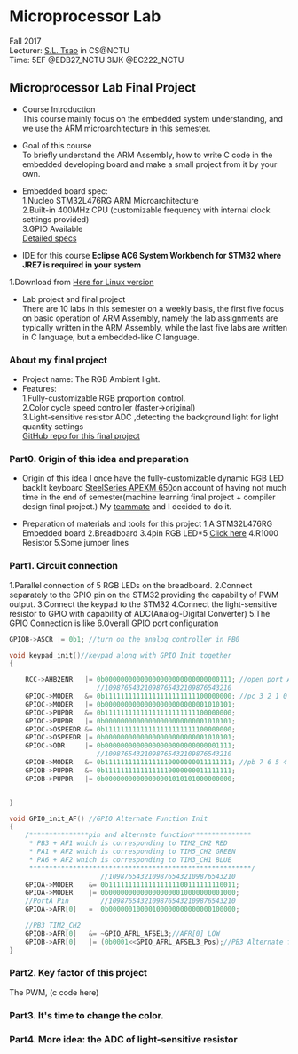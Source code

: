 # Microprocessor Lab
Fall 2017<br />
Lecturer: [S.L. Tsao](https://www.cs.nctu.edu.tw/cswebsite/members/detail/sltsao) in CS@NCTU <br />
Time: 5EF @EDB27_NCTU 3IJK @EC222_NCTU<br />

##
## Microprocessor Lab Final Project

* Course Introduction <br />
This course mainly focus on the embedded system understanding, and we use the ARM microarchitecture in this semester.

* Goal of this course <br />
To briefly understand the ARM Assembly, how to write C code in the embedded developing board and make a small project from it by your own.

* Embedded board spec:<br />
1.Nucleo STM32L476RG ARM Microarchitecture <br />
2.Built-in 400MHz CPU (customizable frequency with internal clock settings provided) <br />
3.GPIO Available <br />
[Detailed specs](http://www.st.com/en/microcontrollers/stm32l476rg.html) <br />

* IDE for this course
**Eclipse  AC6 System Workbench for STM32 where JRE7 is required in your system**

1.Download from [Here for Linux version](http://www.ac6-tools.com/downloads/SW4STM32/install_sw4stm32_linux_64bits-v2.2.run)

* Lab project and final project <br />
There are 10 labs in this semester on a weekly basis, the first five focus on basic operation of ARM Assembly, namely the lab assignments are
typically written in the ARM Assembly, while the last five labs are written in C language, but a embedded-like C language.


### About my final project

* Project name: The RGB Ambient light. <br />
* Features: <br />
1.Fully-customizable RGB proportion control. <br />
2.Color cycle speed controller (faster->original)<br />
3.Light-sensitive resistor ADC ,detecting the background light for light quantity settings<br />
[GitHub repo for this final project](https://github.com/Alfons0329/MPSLab_Fall_2017/tree/master/Final_Project)

### Part0. Origin of this idea and preparation
* Origin of this idea
I once have the fully-customizable dynamic RGB LED backlit keyboard [SteelSeries APEXM 650](https://steelseries.com/gaming-keyboards/apex-m650)on account of having not much time in the end of semester(machine learning final project + compiler design final project.)
My [teammate](https://github.com/clialice123) and I decided to do it.

* Preparation of materials and tools for this project
1.A STM32L476RG Embedded board
2.Breadboard
3.4pin RGB LED*5 [Click here](https://www.ebay.com/p/5pcs-5mm-4pin-Common-Anode-Diffused-RGB-Tri-color-Red-Green-Blue-LED-Diodes-US/582514711?iid=192112725234)
4.R1000 Resistor
5.Some jumper lines

### Part1. Circuit connection
1.Parallel connection of 5 RGB LEDs on the breadboard.
2.Connect separately to the GPIO pin on the STM32 providing the capability of PWM output.
3.Connect the keypad to the STM32
4.Connect the light-sensitive resistor to GPIO with capability of ADC(Analog-Digital Converter)
5.The GPIO Connection is like
6.Overall GPIO port configuration
```c
GPIOB->ASCR |= 0b1; //turn on the analog controller in PB0

void keypad_init()//keypad along with GPIO Init together
{

	RCC->AHB2ENR   |= 0b00000000000000000000000000000111; //open port A,B,C
				      //10987654321098765432109876543210
	GPIOC->MODER   &= 0b11111111111111111111111100000000; //pc 3 2 1 0 as input of keypad
	GPIOC->MODER   |= 0b00000000000000000000000001010101;
	GPIOC->PUPDR   &= 0b11111111111111111111111100000000;
	GPIOC->PUPDR   |= 0b00000000000000000000000001010101;
	GPIOC->OSPEEDR &= 0b11111111111111111111111100000000;
	GPIOC->OSPEEDR |= 0b00000000000000000000000001010101;
	GPIOC->ODR     |= 0b00000000000000000000000000001111;
	                  //10987654321098765432109876543210
	GPIOB->MODER   &= 0b11111111111111110000000011111111; //pb 7 6 5 4 as output of keypad
	GPIOB->PUPDR   &= 0b11111111111111110000000011111111;
	GPIOB->PUPDR   |= 0b00000000000000001010101000000000;


}

void GPIO_init_AF() //GPIO Alternate Function Init
{
	/***************pin and alternate function***************
	 * PB3 + AF1 which is corresponding to TIM2_CH2 RED
	 * PA1 + AF2 which is corresponding to TIM5_CH2 GREEN
	 * PA6 + AF2 which is corresponding to TIM3_CH1 BLUE
	 ********************************************************/
					   //10987654321098765432109876543210
	GPIOA->MODER   	&= 0b11111111111111111100111111110011;
	GPIOA->MODER   	|= 0b00000000000000000010000000001000;
	//PortA Pin		   //10987654321098765432109876543210
	GPIOA->AFR[0]	=  0b00000010000100000000000000100000;

	//PB3 TIM2_CH2
	GPIOB->AFR[0] 	&= ~GPIO_AFRL_AFSEL3;//AFR[0] LOW
	GPIOB->AFR[0] 	|= (0b0001<<GPIO_AFRL_AFSEL3_Pos);//PB3 Alternate function mode
}

```



### Part2. Key factor of this project

The PWM,
(c code here)

### Part3. It's time to change the color.

### Part4. More idea: the ADC of light-sensitive resistor
